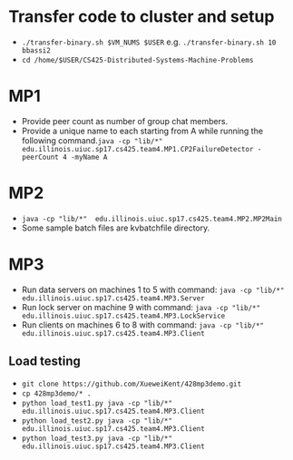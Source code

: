 # Transfer code to cluster and setup
* `./transfer-binary.sh $VM_NUMS $USER` e.g. `./transfer-binary.sh 10 bbassi2`
* `cd /home/$USER/CS425-Distributed-Systems-Machine-Problems`


# MP1
* Provide peer count as number of group chat members.
* Provide a unique name to each starting from A while running the following command.`java -cp "lib/*"  edu.illinois.uiuc.sp17.cs425.team4.MP1.CP2FailureDetector -peerCount 4 -myName A`


# MP2
* `java -cp "lib/*"  edu.illinois.uiuc.sp17.cs425.team4.MP2.MP2Main`
* Some sample batch files are kvbatchfile directory.


# MP3
* Run data servers on machines 1 to 5 with command: `java -cp "lib/*"  edu.illinois.uiuc.sp17.cs425.team4.MP3.Server`
* Run lock server on machine 9 with command: `java -cp "lib/*"  edu.illinois.uiuc.sp17.cs425.team4.MP3.LockService`
* Run clients on machines 6 to 8 with command: `java -cp "lib/*"  edu.illinois.uiuc.sp17.cs425.team4.MP3.Client`
 
 ## Load testing
* `git clone https://github.com/XueweiKent/428mp3demo.git`
* `cp 428mp3demo/* .`
* `python load_test1.py java -cp "lib/*"  edu.illinois.uiuc.sp17.cs425.team4.MP3.Client`
* `python load_test2.py java -cp "lib/*"  edu.illinois.uiuc.sp17.cs425.team4.MP3.Client`
* `python load_test3.py java -cp "lib/*"  edu.illinois.uiuc.sp17.cs425.team4.MP3.Client`
